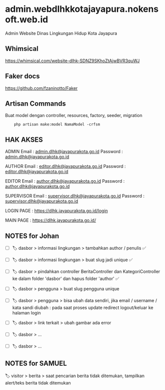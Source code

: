 # admin.webdlhkkotajayapura.nokensoft.web.id
Admin Website Dinas Lingkungan Hidup Kota Jayapura


## Whimsical

https://whimsical.com/website-dlhk-SDNZ9SKhoZtAjwBVR3quWJ

## Faker docs

https://github.com/fzaninotto/Faker

## Artisan Commands

Buat model dengan controller, resources, factory, seeder, migration

```
    php artisan make:model NamaModel -crfsm
```

## HAK AKSES

ADMIN
Email       : admin.dlhk@jayapurakota.go.id
Password    : admin.dlhk@jayapurakota.go.id

AUTHOR
Email       : editor.dlhk@jayapurakota.go.id
Password    : editor.dlhk@jayapurakota.go.id

EDITOR
Email       : author.dlhk@jayapurakota.go.id
Password    : author.dlhk@jayapurakota.go.id

SUPERVISOR
Email       : supervisor.dlhk@jayapurakota.go.id
Password    : supervisor.dlhk@jayapurakota.go.id

LOGIN PAGE : https://dlhk.jayapurakota.go.id/login

MAIN PAGE : https://dlhk.jayapurakota.go.id/


## NOTES for Johan
- [ ]  🏷️ dasbor > informasi lingkungan > tambahkan author / penulis :white_check_mark: 

- [ ] 🏷️ dasbor > informasi lingkungan > buat slug jadi unique :white_check_mark: 
- [ ] 🏷️ dasbor > pindahkan controller BeritaController dan KategoriController ke dalam folder 'dasbor' dan hapus folder 'author' :white_check_mark: 
- [ ] 🏷️ dasbor > pengguna > buat slug pengguna unique
- [ ] 🏷️ dasbor > pengguna > bisa ubah data sendiri, jika email / username / kata sandi diubah : pada saat proses update redirect logout/keluar ke halaman login

- [ ] 🏷️ dasbor > link terkait > ubah gambar ada error
- [ ] 🏷️ dasbor > ...
- [ ] 🏷️ dasbor > ...

## NOTES for SAMUEL
🏷️ visitor > berita > saat pencarian berita tidak ditemukan, tampilkan alert/teks berita tidak ditemukan
